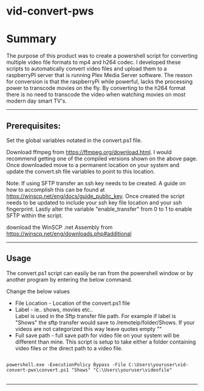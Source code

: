 # vid-convert-pws

<h1>Summary</h1>

<p>The purpose of this product was to create a powershell script for converting multiple video file formats to mp4 and h264 codec. I developed these scripts to automatically convert video files and upload them to a raspberryPI server that is running Plex Media Server software. The reason for conversion is that the raspberryPi while powerful, lacks the processing power to transcode movies on the fly. By converting to the h264 format there is no need to transcode the video when watching movies on most modern day smart TV's.
</p>

<hr/>
 
<h2>Prerequisites:</h2>

<p>Set the global variables notated in the convert.ps1 file.</p>

<p>Download ffmpeg from <a href="https://ffmpeg.org/download.html">https://ffmpeg.org/download.html</a>. I would recommend getting one of the compiled versions shown on the above page. Once downloaded move to a permanent location on your system and update the convert.sh file variables to point to this location.</p> 

<p>Note: If using SFTP transfer an ssh key needs to be created. A guide on how to accomplish this can be found at <a href="https://winscp.net/eng/docs/guide_public_key">https://winscp.net/eng/docs/guide_public_key</a>. Once created the script needs to be updated to include your ssh key file location and your ssh fingerprint. Lastly alter the variable "enable_transfer" from 0 to 1 to enable SFTP within the script.</p>

download the WinSCP .net Assembly from https://winscp.net/eng/downloads.php#additional

<hr />

<h2>Usage</h2>
<p>
The convert.ps1 script can easily be ran from the powershell window or by another program by entering the below command.
</p>
<p>
Change the below values
</p>
<ul>

<li>File Location - Location of the convert.ps1 file</li>

<li>Label - ie.. shows, movies etc..</li>Label is used in the Sftp transfer file path. For example if label is "Shows" the sftp transfer would save to /remoteip/folder/Shows. If your videos are not categorized this way leave quotes empty ""

<li>Full save path - full save path for video file on your system will be different than mine. This script is setup to take either a folder containing video files or the direct path to a video file.</li>

</ul>

<pre>
<code>
powershell.exe -ExecutionPolicy Bypass -File C:\Users\youruser\vid-convert-pws\convert.ps1 "Shows" "C:\Users\youruser\videofile"
</code>
</pre>

<hr/>
